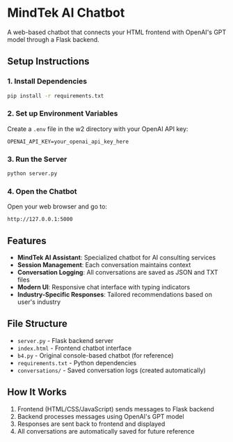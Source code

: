 # MindTek AI Chatbot

A web-based chatbot that connects your HTML frontend with OpenAI's GPT model through a Flask backend.

## Setup Instructions

### 1. Install Dependencies
```bash
pip install -r requirements.txt
```

### 2. Set up Environment Variables
Create a `.env` file in the w2 directory with your OpenAI API key:
```
OPENAI_API_KEY=your_openai_api_key_here
```

### 3. Run the Server
```bash
python server.py
```

### 4. Open the Chatbot
Open your web browser and go to:
```
http://127.0.0.1:5000
```

## Features

- **MindTek AI Assistant**: Specialized chatbot for AI consulting services
- **Session Management**: Each conversation maintains context
- **Conversation Logging**: All conversations are saved as JSON and TXT files
- **Modern UI**: Responsive chat interface with typing indicators
- **Industry-Specific Responses**: Tailored recommendations based on user's industry

## File Structure

- `server.py` - Flask backend server
- `index.html` - Frontend chatbot interface
- `b4.py` - Original console-based chatbot (for reference)
- `requirements.txt` - Python dependencies
- `conversations/` - Saved conversation logs (created automatically)

## How It Works

1. Frontend (HTML/CSS/JavaScript) sends messages to Flask backend
2. Backend processes messages using OpenAI's GPT model
3. Responses are sent back to frontend and displayed
4. All conversations are automatically saved for future reference
